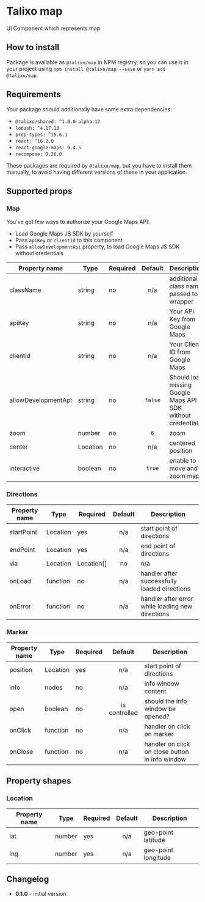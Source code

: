 # Talixo map

UI Component which represents map

## How to install

Package is available as `@talixo/map` in NPM registry, so you can use it in your project
using `npm install @talixo/map --save` or `yarn add @talixo/map`.

## Requirements

Your package should additionally have some extra dependencies:

- `@talixo/shared: ^1.0.0-alpha.12`
- `lodash: ^4.17.10`
- `prop-types: ^15.6.1`
- `react: ^16.2.0`
- `react-google-maps: 9.4.5`
- `recompose: 0.26.0`

These packages are required by `@talixo/map`, but you have to install them manually,
to avoid having different versions of these in your application.

## Supported props

### Map

You've got few ways to authorize your Google Maps API:

- Load Google Maps JS SDK by yourself
- Pass `apiKey` or `clientId` to this component
- Pass `allowDevelopmentApi` property, to load Google Maps JS SDK without credentials

Property name       | Type      | Required | Default | Description
--------------------|-----------|----------|:-------:|----------------------------------------
className           | string    | no       | n/a     | additional class name passed to wrapper
apiKey              | string    | no       | n/a     | Your API Key from Google Maps
clientId            | string    | no       | n/a     | Your Client ID from Google Maps
allowDevelopmentApi | string    | no       | `false` | Should load missing Google Maps API SDK without credentials?
zoom                | number    | no       | `6`     | zoom
center              | Location  | no       | n/a     | centered position
interactive         | boolean   | no       | `true`  | enable to move and zoom map

### Directions

Property name | Type                | Required | Default | Description
--------------|---------------------|----------|:-------:|------------------------------------------------
startPoint    | Location            | yes      | n/a     | start point of directions
endPoint      | Location            | yes      | n/a     | end point of directions
via           | Location|Location[] | no       | n/a     | either single waypoint or list of waypoints
onLoad        | function            | no       | n/a     | handler after successfully loaded directions
onError       | function            | no       | n/a     | handler after error while loading new directions

### Marker

Property name | Type      | Required | Default       | Description
--------------|-----------|----------|:-------------:|------------------------------------------------
position      | Location  | yes      | n/a           | start point of directions
info          | nodes     | no       | n/a           | info window content
open          | boolean   | no       | is controlled | should the info window be opened?
onClick       | function  | no       | n/a           | handler on click on marker
onClose       | function  | no       | n/a           | handler on click on close button in info window

## Property shapes

### Location

Property name | Type      | Required | Default       | Description
--------------|-----------|----------|:-------------:|------------------------------------------------
lat           | number    | yes      | n/a           | geo-point latitude
lng           | number    | yes      | n/a           | geo-point longitude

## Changelog

- **0.1.0** - initial version
